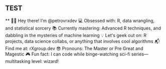 ## TEST

** 👨‍💻 Hey there! I’m @petrovrxdev
💻 Obsessed with: R, data wrangling, and statistical sorcery
📚 Currently mastering: Advanced R techniques, and dabbling in the mysteries of machine learning
💡 Let's geek out on: R projects, data science collabs, or anything that involves cool algorithms
📬 Find me at: rXgroup.dev
😎 Pronouns: The Master or Pre Great and Magestic
🎮 Fun fact: I can code while binge-watching sci-fi series—multitasking level: wizard!
